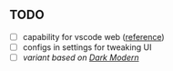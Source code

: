 ## TODO

- [ ] capability for vscode web ([reference](https://github.com/Binaryify/OneDark-Pro/pull/601))
- [ ] configs in settings for tweaking UI
- [ ] *variant based on [Dark Modern](https://code.visualstudio.com/updates/v1_78#_new-default-color-themes)*